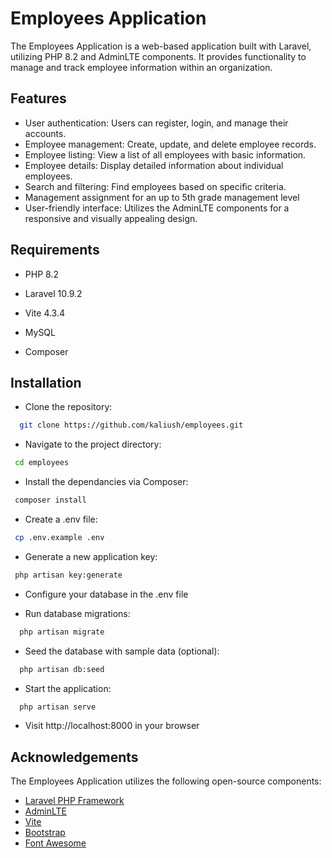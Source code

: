 
# Employees Application

The Employees Application is a web-based application built with Laravel, utilizing PHP 8.2 and AdminLTE components. It provides functionality to manage and track employee information within an organization.
## Features

- User authentication: Users can register, login, and manage their accounts.
- Employee management: Create, update, and delete employee records.
- Employee listing: View a list of all employees with basic information.
- Employee details: Display detailed information about individual employees.
- Search and filtering: Find employees based on specific criteria.
- Management assignment for an up to 5th grade management level
- User-friendly interface: Utilizes the AdminLTE components for a responsive and visually appealing design.


## Requirements

- PHP 8.2

- Laravel 10.9.2

- Vite 4.3.4

- MySQL

- Composer



## Installation

- Clone the repository:

```bash
  git clone https://github.com/kaliush/employees.git
```
- Navigate to the project directory:
 ```bash
  cd employees
```   
- Install the dependancies via Composer:
 ```bash
  composer install
```  
- Create a .env file:
 ```bash
  cp .env.example .env
```  
- Generate a new application key:
 ```bash
  php artisan key:generate
```   

- Configure your database in the .env file

- Run database migrations:
```bash
  php artisan migrate
```   
- Seed the database with sample data (optional):
```bash
  php artisan db:seed
```    
- Start the application:
```bash
  php artisan serve
```   

- Visit http://localhost:8000 in your browser
## Acknowledgements
The Employees Application utilizes the following open-source components:
- [Laravel PHP Framework](https://laravel.com)
- [AdminLTE](https://adminlte.io)
- [Vite](https://vitejs.dev)
- [Bootstrap](https://getbootstrap.com)
- [Font Awesome](https://fontawesome.com)
